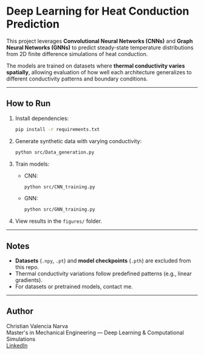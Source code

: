# Deep Learning for Heat Conduction Prediction

This project leverages **Convolutional Neural Networks (CNNs)** and **Graph Neural Networks (GNNs)** to predict steady-state temperature distributions from 2D finite difference simulations of heat conduction.

The models are trained on datasets where **thermal conductivity varies spatially**, allowing evaluation of how well each architecture generalizes to different conductivity patterns and boundary conditions.

---

## How to Run
1. Install dependencies:
   ```bash
   pip install -r requirements.txt
   ```

2. Generate synthetic data with varying conductivity:
   ```bash
   python src/Data_generation.py
   ```

3. Train models:
   - CNN:
     ```bash
     python src/CNN_training.py
     ```
   - GNN:
     ```bash
     python src/GNN_training.py
     ```

4. View results in the `figures/` folder.

---

## Notes
- **Datasets** (`.npy`, `.pt`) and **model checkpoints** (`.pth`) are excluded from this repo.
- Thermal conductivity variations follow predefined patterns (e.g., linear gradients).
- For datasets or pretrained models, contact me.

---

## Author
Christian Valencia Narva  
Master's in Mechanical Engineering — Deep Learning & Computational Simulations  
[LinkedIn](https://www.linkedin.com/in/christian-valencia3)
